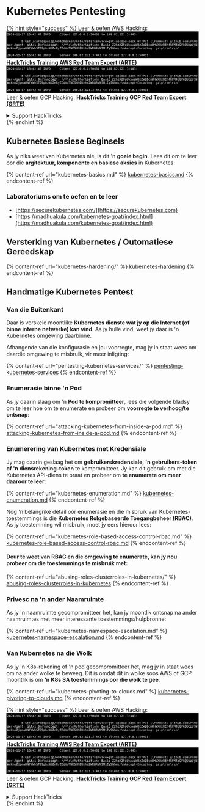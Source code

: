 # Kubernetes Pentesting

{% hint style="success" %}
Leer & oefen AWS Hacking:<img src="../../.gitbook/assets/image (1).png" alt="" data-size="line">[**HackTricks Training AWS Red Team Expert (ARTE)**](https://training.hacktricks.xyz/courses/arte)<img src="../../.gitbook/assets/image (1).png" alt="" data-size="line">\
Leer & oefen GCP Hacking: <img src="../../.gitbook/assets/image (2).png" alt="" data-size="line">[**HackTricks Training GCP Red Team Expert (GRTE)**<img src="../../.gitbook/assets/image (2).png" alt="" data-size="line">](https://training.hacktricks.xyz/courses/grte)

<details>

<summary>Support HackTricks</summary>

* Kyk na die [**subskripsie planne**](https://github.com/sponsors/carlospolop)!
* **Sluit aan by die** 💬 [**Discord groep**](https://discord.gg/hRep4RUj7f) of die [**telegram groep**](https://t.me/peass) of **volg** ons op **Twitter** 🐦 [**@hacktricks\_live**](https://twitter.com/hacktricks\_live)**.**
* **Deel hacking truuks deur PRs in te dien na die** [**HackTricks**](https://github.com/carlospolop/hacktricks) en [**HackTricks Cloud**](https://github.com/carlospolop/hacktricks-cloud) github repos.

</details>
{% endhint %}

## Kubernetes Basiese Beginsels

As jy niks weet van Kubernetes nie, is dit 'n **goeie begin**. Lees dit om te leer oor die **argitektuur, komponente en basiese aksies** in Kubernetes:

{% content-ref url="kubernetes-basics.md" %}
[kubernetes-basics.md](kubernetes-basics.md)
{% endcontent-ref %}

### Laboratoriums om te oefen en te leer

* [https://securekubernetes.com/](https://securekubernetes.com)
* [https://madhuakula.com/kubernetes-goat/index.html](https://madhuakula.com/kubernetes-goat/index.html)

## Versterking van Kubernetes / Outomatiese Gereedskap

{% content-ref url="kubernetes-hardening/" %}
[kubernetes-hardening](kubernetes-hardening/)
{% endcontent-ref %}

## Handmatige Kubernetes Pentest

### Van die Buitenkant

Daar is verskeie moontlike **Kubernetes dienste wat jy op die Internet (of binne interne netwerke) kan vind**. As jy hulle vind, weet jy daar is 'n Kubernetes omgewing daarbinne.

Afhangende van die konfigurasie en jou voorregte, mag jy in staat wees om daardie omgewing te misbruik, vir meer inligting:

{% content-ref url="pentesting-kubernetes-services/" %}
[pentesting-kubernetes-services](pentesting-kubernetes-services/)
{% endcontent-ref %}

### Enumerasie binne 'n Pod

As jy daarin slaag om 'n **Pod te kompromitteer**, lees die volgende bladsy om te leer hoe om te enumerate en probeer om **voorregte te verhoog/te ontsnap**:

{% content-ref url="attacking-kubernetes-from-inside-a-pod.md" %}
[attacking-kubernetes-from-inside-a-pod.md](attacking-kubernetes-from-inside-a-pod.md)
{% endcontent-ref %}

### Enumerering van Kubernetes met Kredensiale

Jy mag daarin geslaag het om **gebruikerskredensiale, 'n gebruikers-token of 'n diensrekening-token** te kompromitteer. Jy kan dit gebruik om met die Kubernetes API-diens te praat en probeer om **te enumerate om meer daaroor te leer**:

{% content-ref url="kubernetes-enumeration.md" %}
[kubernetes-enumeration.md](kubernetes-enumeration.md)
{% endcontent-ref %}

Nog 'n belangrike detail oor enumerasie en die misbruik van Kubernetes-toestemmings is die **Kubernetes Rolgebaseerde Toegangbeheer (RBAC)**. As jy toestemming wil misbruik, moet jy eers hieroor lees:

{% content-ref url="kubernetes-role-based-access-control-rbac.md" %}
[kubernetes-role-based-access-control-rbac.md](kubernetes-role-based-access-control-rbac.md)
{% endcontent-ref %}

#### Deur te weet van RBAC en die omgewing te enumerate, kan jy nou probeer om die toestemmings te misbruik met:

{% content-ref url="abusing-roles-clusterroles-in-kubernetes/" %}
[abusing-roles-clusterroles-in-kubernetes](abusing-roles-clusterroles-in-kubernetes/)
{% endcontent-ref %}

### Privesc na 'n ander Naamruimte

As jy 'n naamruimte gecompromitteer het, kan jy moontlik ontsnap na ander naamruimtes met meer interessante toestemmings/hulpbronne:

{% content-ref url="kubernetes-namespace-escalation.md" %}
[kubernetes-namespace-escalation.md](kubernetes-namespace-escalation.md)
{% endcontent-ref %}

### Van Kubernetes na die Wolk

As jy 'n K8s-rekening of 'n pod gecompromitteer het, mag jy in staat wees om na ander wolke te beweeg. Dit is omdat dit in wolke soos AWS of GCP moontlik is om **'n K8s SA toestemmings oor die wolk te gee**.

{% content-ref url="kubernetes-pivoting-to-clouds.md" %}
[kubernetes-pivoting-to-clouds.md](kubernetes-pivoting-to-clouds.md)
{% endcontent-ref %}

{% hint style="success" %}
Leer & oefen AWS Hacking:<img src="../../.gitbook/assets/image (1).png" alt="" data-size="line">[**HackTricks Training AWS Red Team Expert (ARTE)**](https://training.hacktricks.xyz/courses/arte)<img src="../../.gitbook/assets/image (1).png" alt="" data-size="line">\
Leer & oefen GCP Hacking: <img src="../../.gitbook/assets/image (2).png" alt="" data-size="line">[**HackTricks Training GCP Red Team Expert (GRTE)**<img src="../../.gitbook/assets/image (2).png" alt="" data-size="line">](https://training.hacktricks.xyz/courses/grte)

<details>

<summary>Support HackTricks</summary>

* Kyk na die [**subskripsie planne**](https://github.com/sponsors/carlospolop)!
* **Sluit aan by die** 💬 [**Discord groep**](https://discord.gg/hRep4RUj7f) of die [**telegram groep**](https://t.me/peass) of **volg** ons op **Twitter** 🐦 [**@hacktricks\_live**](https://twitter.com/hacktricks\_live)**.**
* **Deel hacking truuks deur PRs in te dien na die** [**HackTricks**](https://github.com/carlospolop/hacktricks) en [**HackTricks Cloud**](https://github.com/carlospolop/hacktricks-cloud) github repos.

</details>
{% endhint %}
